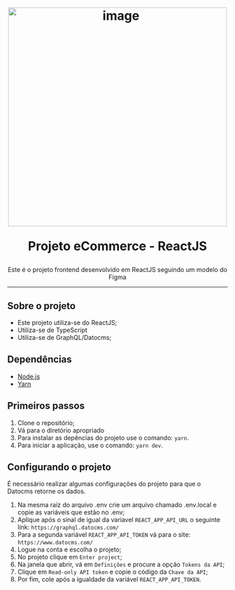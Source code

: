 <h1 align="center">
<img width="500" src="https://logos-download.com/wp-content/uploads/2016/09/React_logo_wordmark.png" alt="image" />
  
Projeto eCommerce - ReactJS
</h1>

<p align="center">Este é o projeto frontend desenvolvido em ReactJS seguindo um modelo do Figma</p>

<hr>

## Sobre o projeto

- Este projeto utiliza-se do ReactJS;
- Utiliza-se de TypeScript
- Utiliza-se de GraphQL/Datocms;

## Dependências

- [Node.js](https://nodejs.org/en/)
- [Yarn](https://yarnpkg.com/pt-BR/docs/install)

## Primeiros passos

1. Clone o repositório;
2. Vá para o diretório apropriado<br />
3. Para instalar as depências do projeto use o comando: `yarn`.<br />
4. Para iniciar a aplicação, use o comando: `yarn dev`.

## Configurando o projeto

É necessário realizar algumas configurações do projeto para que o Datocms retorne os dados.
1. Na mesma raíz do arquivo .env crie um arquivo chamado .env.local e copie as variáveis que estão no .env;
2. Aplique após o sinal de igual da variavel `REACT_APP_API_URL` o seguinte link: `https://graphql.datocms.com/`<br />
3. Para a segunda variável `REACT_APP_API_TOKEN` vá para o site: `https://www.datocms.com/`<br />
4. Logue na conta e escolha o projeto;
5. No projeto clique em `Enter project`;
6. Na janela que abrir, vá em `Definições` e procure a opção `Tokens da API`;
7. Clique em `Read-only API token` e copie o código da `Chave da API`;
8. Por fim, cole após a igualdade da variável `REACT_APP_API_TOKEN`.
